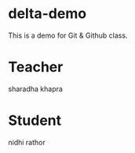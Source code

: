 # delta-demo
This is a demo for Git &amp; Github class.
# Teacher
sharadha khapra
# Student
nidhi rathor
